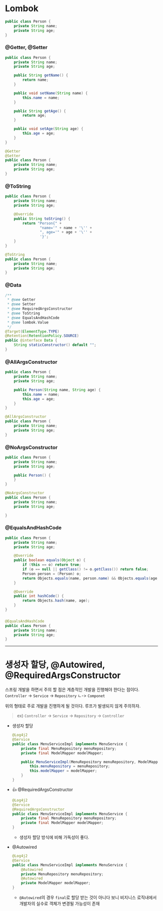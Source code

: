 # Lombok
```java
public class Person {
    private String name;
    private String age;
}
```
### @Getter, @Setter
```java
public class Person {
    private String name;
    private String age;

    public String getName() {
        return name;
    }

    public void setName(String name) {
        this.name = name;
    }

    public String getAge() {
        return age;
    }

    public void setAge(String age) {
        this.age = age;
    }
}
```

```java
@Getter
@Setter
public class Person {
    private String name;
    private String age;
}
```

### @ToString
```java
public class Person {
    private String name;
    private String age;

    @Override
    public String toString() {
        return "Person{" +
                "name='" + name + '\'' +
                ", age='" + age + '\'' +
                '}';
    }
}
```

```java
@ToString
public class Person {
    private String name;
    private String age;
}
```

### @Data
```java
/**
 * @see Getter
 * @see Setter
 * @see RequiredArgsConstructor
 * @see ToString
 * @see EqualsAndHashCode
 * @see lombok.Value
 */
@Target(ElementType.TYPE)
@Retention(RetentionPolicy.SOURCE)
public @interface Data {
	String staticConstructor() default "";
}
```

### @AllArgsConstructor
```java
public class Person {
    private String name;
    private String age;

    public Person(String name, String age) {
        this.name = name;
        this.age = age;
    }
}
```

```java
@AllArgsConstructor
public class Person {
    private String name;
    private String age;
}
```

### @NoArgsConstructor
```java
public class Person {
    private String name;
    private String age;

    public Person() {
    }
}
``` 

```java
@NoArgsConstructor
public class Person {
    private String name;
    private String age;

}
```

### @EqualsAndHashCode
```java
public class Person {
    private String name;
    private String age;

    @Override
    public boolean equals(Object o) {
        if (this == o) return true;
        if (o == null || getClass() != o.getClass()) return false;
        Person person = (Person) o;
        return Objects.equals(name, person.name) && Objects.equals(age, person.age);
    }

    @Override
    public int hashCode() {
        return Objects.hash(name, age);
    }
}
```

### 
```java
@EqualsAndHashCode
public class Person {
    private String name;
    private String age;
}
```

---
# 생성자 할당, @Autowired, @RequiredArgsConstructor
스프링 개발을 하면서 주의 할 점은 계층적인 개발을 진행해야 한다는 점이다.
`Controller` -> `Service` -> `Repository`
ㄴ-> `Componet`

위의 형태로 주로 개발을 진행하게 될 것이다. 루프가 발생되지 않게 주의하자.
> ex) `Controller` -> `Service` -> `Repository` -> `Controller`


- 생성자 할당
    ```java
    @Log4j2
    @Service
    public class MenuServiceImpl implements MenuService {
        private final MenuRepository menuRepository;
        private final ModelMapper modelMapper;
    
        public MenuServiceImpl(MenuRepository menuRepository, ModelMapper modelMapper) {
            this.menuRepository = menuRepository;
            this.modelMapper = modelMapper;
        }
    }
    ```
- 👍 @RequiredArgsConstructor
    ```java
    @Log4j2
    @Service
    @RequiredArgsConstructor
    public class MenuServiceImpl implements MenuService {
        private final MenuRepository menuRepository;
        private final ModelMapper modelMapper;
    }
    ```
    - 생성자 할당 방식에 비해 가독성이 좋다.

- @Autowired
    ```java
    @Log4j2
    @Service
    public class MenuServiceImpl implements MenuService {
        @Autowired
        private MenuRepository menuRepository;
        @Autowired
        private ModelMapper modelMapper;
    }
    ```
    - `@Autowired`의 경우 `final`로 할당 받는 것이 아니다 보니 비지니스 로직내에서 개발자의 실수로 객체가 변경될 가능성이 존재

    